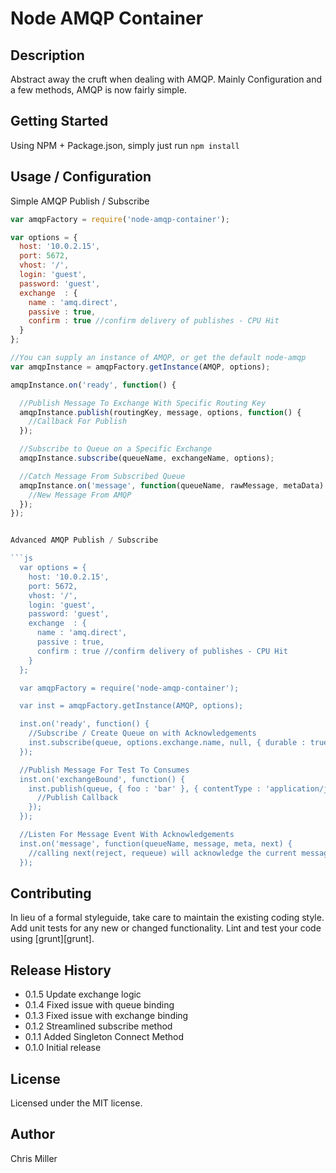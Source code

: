 # Node AMQP Container

## Description

Abstract away the cruft when dealing with AMQP.
Mainly Configuration and a few methods, AMQP is now fairly simple.

## Getting Started

Using NPM + Package.json, simply just run `npm install`

## Usage / Configuration

Simple AMQP Publish / Subscribe

```js
var amqpFactory = require('node-amqp-container');

var options = {
  host: '10.0.2.15',
  port: 5672,
  vhost: '/',
  login: 'guest',
  password: 'guest',
  exchange  : {
    name : 'amq.direct',
    passive : true,
    confirm : true //confirm delivery of publishes - CPU Hit
  }
};

//You can supply an instance of AMQP, or get the default node-amqp
var amqpInstance = amqpFactory.getInstance(AMQP, options);

amqpInstance.on('ready', function() {

  //Publish Message To Exchange With Specific Routing Key
  amqpInstance.publish(routingKey, message, options, function() {
    //Callback For Publish
  });

  //Subscribe to Queue on a Specific Exchange
  amqpInstance.subscribe(queueName, exchangeName, options);

  //Catch Message From Subscribed Queue
  amqpInstance.on('message', function(queueName, rawMessage, metaData) {
    //New Message From AMQP
  });
});


Advanced AMQP Publish / Subscribe

```js
  var options = {
    host: '10.0.2.15',
    port: 5672,
    vhost: '/',
    login: 'guest',
    password: 'guest',
    exchange  : {
      name : 'amq.direct',
      passive : true,
      confirm : true //confirm delivery of publishes - CPU Hit
    }
  };

  var amqpFactory = require('node-amqp-container');

  var inst = amqpFactory.getInstance(AMQP, options);

  inst.on('ready', function() {
    //Subscribe / Create Queue on with Acknowledgements
    inst.subscribe(queue, options.exchange.name, null, { durable : true, autoDelete : false }, { ack : true });
  });

  //Publish Message For Test To Consumes
  inst.on('exchangeBound', function() {
    inst.publish(queue, { foo : 'bar' }, { contentType : 'application/json'}, function(err) {
      //Publish Callback
    });
  });

  //Listen For Message Event With Acknowledgements
  inst.on('message', function(queueName, message, meta, next) {
    //calling next(reject, requeue) will acknowledge the current message and get the next
  });

```

## Contributing
In lieu of a formal styleguide, take care to maintain the existing coding style. Add unit tests for any new or changed functionality. Lint and test your code using [grunt][grunt].

## Release History

- 0.1.5 Update exchange logic
- 0.1.4 Fixed issue with queue binding
- 0.1.3 Fixed issue with exchange binding
- 0.1.2 Streamlined subscribe method
- 0.1.1 Added Singleton Connect Method
- 0.1.0 Initial release

## License

Licensed under the MIT license.

## Author

Chris Miller